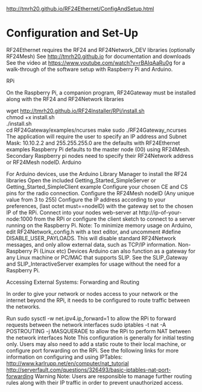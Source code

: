 
http://tmrh20.github.io/RF24Ethernet/ConfigAndSetup.html

# Configuration and Set-Up
RF24Ethernet requires the RF24 and RF24Network_DEV libraries (optionally RF24Mesh)
See http://tmrh20.github.io for documentation and downloads
See the video at https://www.youtube.com/watch?v=rBAIqAaRu0g for a walk-through of the software setup with Raspberry Pi and Arduino.

RPi

On the Raspberry Pi, a companion program, RF24Gateway must be installed along with the RF24 and RF24Network libraries

wget http://tmrh20.github.io/RF24Installer/RPi/install.sh  
chmod +x install.sh  
./install.sh  
cd RF24Gateway/examples/ncurses 
make 
sudo ./RF24Gateway_ncurses 
The application will require the user to specify an IP address and Subnet Mask: 10.10.2.2 and 255.255.255.0 are the defaults with RF24Ethernet examples
Raspberry Pi defaults to the master node (00) using RF24Mesh. Secondary Raspberry pi nodes need to specify their RF24Network address or RF24Mesh nodeID.
Arduino

For Arduino devices, use the Arduino Library Manager to install the RF24 libraries
Open the included Getting_Started_SimpleServer or Getting_Started_SimpleClient example
Configure your chosen CE and CS pins for the radio connection.
Configure the RF24Mesh nodeID (Any unique value from 3 to 255)
Configure the IP address according to your preferences, (last octet must==nodeID) with the gateway set to the chosen IP of the RPi.
Connect into your nodes web-server at http://ip-of-your-node:1000 from the RPi or configure the client sketch to connect to a server running on the Raspberry Pi. Note: To minimize memory usage on Arduino, edit RF24Network_config.h with a text editor, and uncomment #define DISABLE_USER_PAYLOADS. This will disable standard RF24Network messages, and only allow external data, such as TCP/IP information.
Non-Raspberry Pi (Linux etc) Devices
Arduino can also function as a gateway for any Linux machine or PC/MAC that supports SLIP.
See the SLIP_Gateway and SLIP_InteractiveServer examples for usage without the need for a Raspberry Pi.

Accessing External Systems: Forwarding and Routing

In order to give your network or nodes access to your network or the internet beyond the RPi, it needs to be configured to route traffic between the networks.

Run
sudo sysctl -w net.ipv4.ip_forward=1 
to allow the RPi to forward requests between the network interfaces
sudo iptables -t nat -A POSTROUTING -j MASQUERADE 
to allow the RPi to perform NAT between the network interfaces
Note
This configuration is generally for initial testing only. Users may also need to add a static route to their local machine, or configure port forwarding on the RPi.
See the following links for more information on configuring and using IPTables:
http://www.karlrupp.net/en/computer/nat_tutorial
http://serverfault.com/questions/326493/basic-iptables-nat-port-forwarding
Warning
Note: Users are responsible to manage further routing rules along with their IP traffic in order to prevent unauthorized access.
